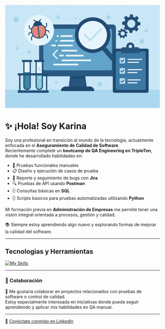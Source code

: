 ![Banner](https://raw.githubusercontent.com/karina-ng/karina-ng/2a9f1c66d00cf0c82c4770507e4a603a7da33b24/ChatGPT%20Image%2016%20jul%202025%2C%2012_14_24%20p.m..png)

# ✨ ¡Hola! Soy Karina

Soy una profesional en transición al mundo de la tecnología, actualmente enfocada en el  **Aseguramiento de Calidad de Software**.  
Recientemente completé un **bootcamp de QA Engineering en TripleTen**, donde he desarrollado habilidades en:

- 🧪 Pruebas funcionales manuales  
- 📋 Diseño y ejecución de casos de prueba  
- 🐛 Reporte y seguimiento de bugs con **Jira**  
- 🔍 Pruebas de API usando **Postman**  
- 🗄️ Consultas básicas en **SQL**
- 🗄️ Scripts basicos para pruebas automatizadas utilizando **Python**

Mi formación previa en **Administración de Empresas** me permite tener una visión integral orientada a procesos, gestión y calidad.

📚 Siempre estoy aprendiendo algo nuevo y explorando formas de mejorar la calidad del software.

---

## Tecnologias y Herramientas

[![My Skills](https://skillicons.dev/icons?i=androidstudio,discord,git,github,gmail,ai,linkedin,postman,pycharm,py,selenium,windows,knime)](https://skillicons.dev)

---

### 👯 Colaboración

👯 Me gustaría colaborar en proyectos relacionados con pruebas de software o control de calidad.  
Estoy especialmente interesada en iniciativas donde pueda seguir aprendiendo y aplicar mis habilidades en QA manual.

---

💼 [Conéctate conmigo en LinkedIn](https://www.linkedin.com/in/karina-nuñez-qa)
